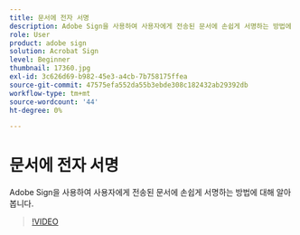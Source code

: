 ```yaml
---
title: 문서에 전자 서명
description: Adobe Sign을 사용하여 사용자에게 전송된 문서에 손쉽게 서명하는 방법에 대해 알아봅니다
role: User
product: adobe sign
solution: Acrobat Sign
level: Beginner
thumbnail: 17360.jpg
exl-id: 3c626d69-b982-45e3-a4cb-7b758175ffea
source-git-commit: 47575efa552da55b3ebde308c182432ab29392db
workflow-type: tm+mt
source-wordcount: '44'
ht-degree: 0%

---
```


# 문서에 전자 서명

Adobe Sign을 사용하여 사용자에게 전송된 문서에 손쉽게 서명하는 방법에 대해 알아봅니다.

>[!VIDEO](https://video.tv.adobe.com/v/17360?hidetitle=true)
